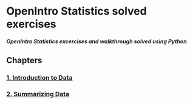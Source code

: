 # OpenIntro Statistics solved exercises

##### OpenIntro Statistics excercises and walkthrough solved using Python

## Chapters

### [1. Introduction to Data](https://github.com/RiccardoMPesce/OpenIntro-Statistics-Excercises/chapter1/)
### [2. Summarizing Data](https://github.com/RiccardoMPesce/OpenIntro-Statistics-Excercises/chapter2/)
